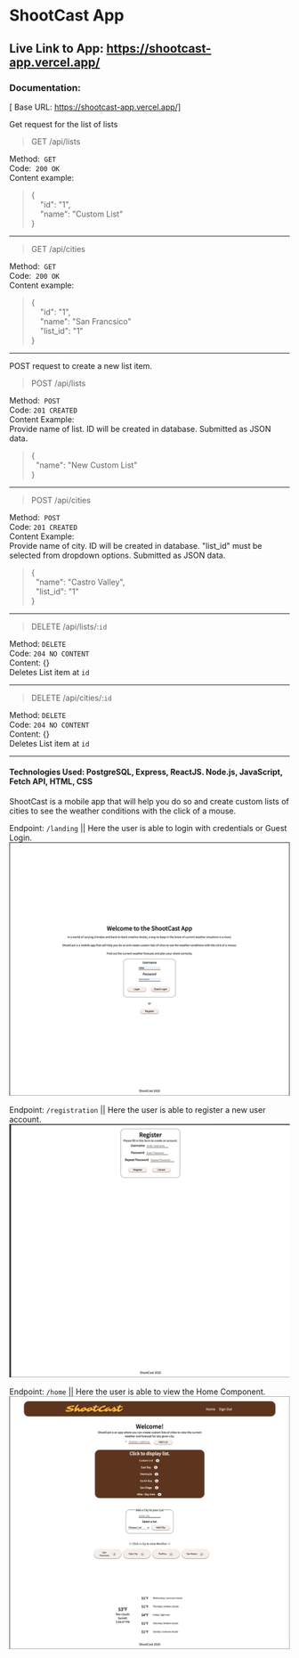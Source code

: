 # ShootCast App

## Live Link to App: https://shootcast-app.vercel.app/

### Documentation:

[ Base URL: https://shootcast-app.vercel.app/]

Get request for the list of lists
>GET /api/lists  

Method:&nbsp;&nbsp;`GET`  
Code:&nbsp;&nbsp;`200 OK`  
Content example:  
>{  
&nbsp;&nbsp;&nbsp;&nbsp;"id": "1",  
&nbsp;&nbsp;&nbsp;&nbsp;"name": "Custom List"  
>}
<hr>  

>GET /api/cities  

Method:&nbsp;&nbsp;`GET`  
Code:&nbsp;&nbsp;`200 OK`  
Content example: 
>{  
&nbsp;&nbsp;&nbsp;&nbsp;"id": "1",    
&nbsp;&nbsp;&nbsp;&nbsp;"name": "San Francsico"  
&nbsp;&nbsp;&nbsp;&nbsp;"list_id": "1"  
>}
<hr>  

POST request to create a new list item.
>POST /api/lists  

Method:&nbsp;&nbsp;`POST`  
Code: `201 CREATED`  
Content Example:  
Provide name of list.  ID will be created in database.  Submitted as JSON data.
>{  
&nbsp;&nbsp;"name": "New Custom List"  
>}  


<hr>  

>POST /api/cities  

Method:&nbsp;&nbsp;`POST`  
Code: `201 CREATED`  
Content Example:  
Provide name of city.  ID will be created in database.  "list_id" must be selected from dropdown options.  Submitted as JSON data.
>{  
&nbsp;&nbsp;"name": "Castro Valley",  
&nbsp;&nbsp;"list_id": "1"  
>} 
<hr>  


>DELETE /api/lists/:`id`  
  
Method: `DELETE`  
Code: `204 NO CONTENT`  
Content: {}   
Deletes List item at `id`
<hr>  

>DELETE /api/cities/:`id`  
  
Method: `DELETE`  
Code: `204 NO CONTENT`  
Content: {}  
Deletes List item at `id`
<hr>  

#### Technologies Used:  PostgreSQL, Express, ReactJS. Node.js, JavaScript, Fetch API, HTML, CSS

ShootCast is a mobile app that will help you do so and create custom lists of cities to see the weather conditions with the click of a mouse.

Endpoint: `/landing` || Here the user is able to login with credentials or Guest Login.  
<img src="src/images/landing.png" alt="Landing" width="600">  

Endpoint: `/registration` || Here the user is able to register a new user account.  
<img src="src/images/registration.png" alt="Landing" width="600">  

Endpoint: `/home` || Here the user is able to view the Home Component.  
<img src="src/images/home.png" alt="Landing" width="600">
